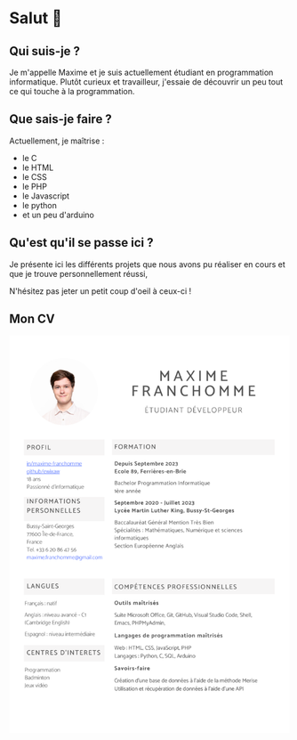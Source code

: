 # Salut 👋


## Qui suis-je ?
Je m'appelle Maxime et je suis actuellement étudiant en programmation informatique.
Plutôt curieux et travailleur, j'essaie de découvrir un peu tout ce qui touche à la programmation.


## Que sais-je faire ?
Actuellement, je maîtrise :
* le C
* le HTML
* le CSS
* le PHP
* le Javascript
* le python
* et un peu d'arduino


## Qu'est qu'il se passe ici ?
Je présente ici les différents projets que nous avons pu réaliser en cours et que je trouve personnellement réussi,

N'hésitez pas jeter un petit coup d'oeil à ceux-ci !


## Mon CV

![Image de mon CV](/mon_cv.png)
